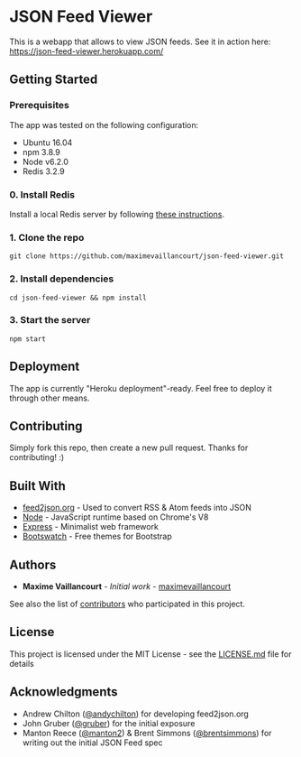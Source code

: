 # JSON Feed Viewer

This is a webapp that allows to view JSON feeds. See it in action here: https://json-feed-viewer.herokuapp.com/

## Getting Started

### Prerequisites

The app was tested on the following configuration:

- Ubuntu 16.04
- npm 3.8.9
- Node v6.2.0
- Redis 3.2.9

### 0. Install Redis

Install a local Redis server by following [these instructions](https://redis.io/topics/quickstart).

### 1. Clone the repo

```
git clone https://github.com/maximevaillancourt/json-feed-viewer.git
```

### 2. Install dependencies

```
cd json-feed-viewer && npm install
```

### 3. Start the server

```
npm start
```

## Deployment

The app is currently "Heroku deployment"-ready. Feel free to deploy it through other means.

## Contributing

Simply fork this repo, then create a new pull request. Thanks for contributing! :)

## Built With

* [feed2json.org](https://feed2json.org/) - Used to convert RSS & Atom feeds into JSON
* [Node](https://nodejs.org/en/) - JavaScript runtime based on Chrome's V8
* [Express](https://expressjs.com/) - Minimalist web framework
* [Bootswatch](https://bootswatch.com/) - Free themes for Bootstrap

## Authors

* **Maxime Vaillancourt** - *Initial work* - [maximevaillancourt](https://github.com/maximevaillancourt)

See also the list of [contributors](https://github.com/maximevaillancourt/json-feed-viewer/graphs/contributors) who participated in this project.

## License

This project is licensed under the MIT License - see the [LICENSE.md](LICENSE.md) file for details

## Acknowledgments

* Andrew Chilton ([@andychilton](https://twitter.com/andychilton)) for developing feed2json.org
* John Gruber ([@gruber](https://twitter.com/gruber)) for the initial exposure
* Manton Reece ([@manton2](https://twitter.com/manton2)) & Brent Simmons ([@brentsimmons](https://twitter.com/brentsimmons)) for writing out the initial JSON Feed spec
